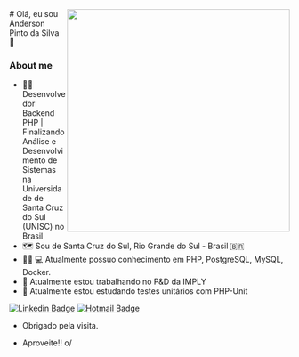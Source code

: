 <img align="right" width="400" border-radius= 50% height="400" src="https://i.pinimg.com/564x/2a/d5/58/2ad558557717da44df3977299f4af90a.jpg">
# Olá, eu sou Anderson Pinto da Silva 👋

### About me 

- 👨‍💻 Desenvolvedor Backend PHP | Finalizando Análise e Desenvolvimento de Sistemas na Universidade de Santa Cruz do Sul (UNISC) no Brasil
- 🗺 Sou de Santa Cruz do Sul, Rio Grande do Sul - Brasil 🇧🇷
- 🧙‍♂ 💻 Atualmente possuo conhecimento em PHP, PostgreSQL, MySQL, Docker.
- 🔭 Atualmente estou trabalhando no P&D da IMPLY
- 🌱 Atualmente estou estudando testes unitários com PHP-Unit

[![Linkedin Badge](https://img.shields.io/badge/-LinkedIn-blue?style=flat-square&logo=Linkedin&logoColor=white&link=https://www.linkedin.com/in/anderson-pinto-da-silva-b214311b5)](https://www.linkedin.com/in/anderson-pinto-da-silva-b214311b5)
[![Hotmail Badge](https://img.shields.io/badge/-Hotmail-c14438?color=blue&style=flat-square&link=mailto:andersonpintodasilva@hotmail.com)](andersonpintodasilva@hotmail.com)


 - Obrigado pela visita. 

- Aproveite!! o/
